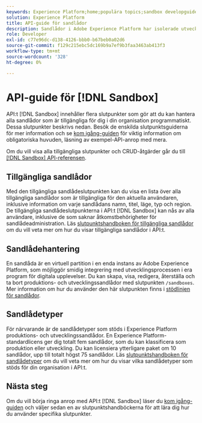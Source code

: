 ```yaml
---
keywords: Experience Platform;home;populära topics;sandbox developguide
solution: Experience Platform
title: API-guide för sandlådor
description: Sandlådor i Adobe Experience Platform har isolerade utvecklingsmiljöer där du kan testa funktioner, köra experiment och göra anpassade konfigurationer utan att påverka produktionsmiljön.
role: Developer
exl-id: c77e96dc-d138-4126-bbb0-b67beb0a02d6
source-git-commit: f129c215ebc5dc169b9a7ef9b3faa3463ab413f3
workflow-type: tm+mt
source-wordcount: '328'
ht-degree: 0%

---
```


# API-guide för [!DNL Sandbox]

API:t [!DNL Sandbox] innehåller flera slutpunkter som gör att du kan hantera alla sandlådor som är tillgängliga för dig i din organisation programmatiskt. Dessa slutpunkter beskrivs nedan. Besök de enskilda slutpunktsguiderna för mer information och se [kom igång-guiden](./getting-started.md) för viktig information om obligatoriska huvuden, läsning av exempel-API-anrop med mera.

Om du vill visa alla tillgängliga slutpunkter och CRUD-åtgärder går du till [[!DNL Sandbox] API-referensen](https://www.adobe.io/experience-platform-apis/references/sandbox).

## Tillgängliga sandlådor

Med den tillgängliga sandlådeslutpunkten kan du visa en lista över alla tillgängliga sandlådor som är tillgängliga för den aktuella användaren, inklusive information om varje sandlådans namn, titel, läge, typ och region. De tillgängliga sandlådeslutpunkterna i API:t [!DNL Sandbox] kan nås av alla användare, inklusive de som saknar åtkomstbehörigheter för sandlådeadministration. Läs [slutpunktshandboken för tillgängliga sandlådor](./available.md) om du vill veta mer om hur du visar tillgängliga sandlådor i API:t.

## Sandlådehantering

En sandlåda är en virtuell partition i en enda instans av Adobe Experience Platform, som möjliggör smidig integrering med utvecklingsprocessen i era program för digitala upplevelser. Du kan skapa, visa, redigera, återställa och ta bort produktions- och utvecklingssandlådor med slutpunkten `/sandboxes`. Mer information om hur du använder den här slutpunkten finns i [stödlinjen för sandlådor](./sandboxes.md).

## Sandlådetyper

För närvarande är de sandlådetyper som stöds i Experience Platform produktions- och utvecklingssandlådor. En Experience Platform-standardlicens ger dig totalt fem sandlådor, som du kan klassificera som produktion eller utveckling. Du kan licensiera ytterligare paket om 10 sandlådor, upp till totalt högst 75 sandlådor. Läs [slutpunktshandboken för sandlådetyper](./types.md) om du vill veta mer om hur du visar vilka sandlådetyper som stöds för din organisation i API:t.

## Nästa steg

Om du vill börja ringa anrop med API:t [!DNL Sandbox] läser du [kom igång-guiden](./getting-started.md) och väljer sedan en av slutpunktshandböckerna för att lära dig hur du använder specifika slutpunkter.
